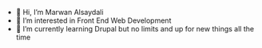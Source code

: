 - 👋 Hi, I’m Marwan Alsaydali 
- 👀 I’m interested in Front End Web Development
- 🌱 I’m currently learning Drupal but no limits and up for new things all the time
